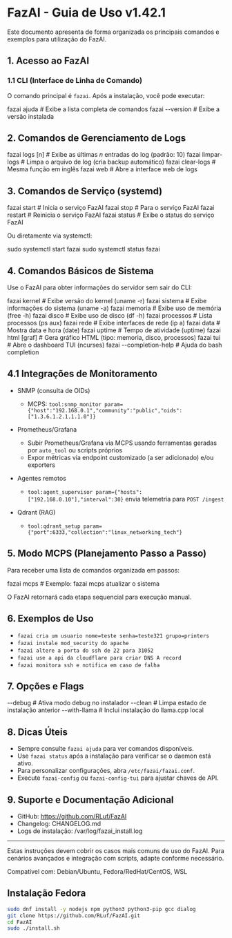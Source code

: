 # FazAI - Guia de Uso v1.42.1

Este documento apresenta de forma organizada os principais comandos e exemplos para utilização do FazAI.

## 1. Acesso ao FazAI

### 1.1 CLI (Interface de Linha de Comando)
O comando principal é `fazai`. Após a instalação, você pode executar:

  fazai ajuda               # Exibe a lista completa de comandos
  fazai --version           # Exibe a versão instalada

## 2. Comandos de Gerenciamento de Logs

  fazai logs [n]            # Exibe as últimas _n_ entradas do log (padrão: 10)
  fazai limpar-logs         # Limpa o arquivo de log (cria backup automático)
  fazai clear-logs         # Mesma função em inglês
  fazai web                 # Abre a interface web de logs

## 3. Comandos de Serviço (systemd)

  fazai start               # Inicia o serviço FazAI
  fazai stop                # Para o serviço FazAI
  fazai restart             # Reinicia o serviço FazAI
  fazai status              # Exibe o status do serviço FazAI

Ou diretamente via systemctl:

  sudo systemctl start fazai
  sudo systemctl status fazai

## 4. Comandos Básicos de Sistema

Use o FazAI para obter informações do servidor sem sair do CLI:

  fazai kernel              # Exibe versão do kernel (uname -r)
  fazai sistema             # Exibe informações do sistema (uname -a)
  fazai memoria             # Exibe uso de memória (free -h)
  fazai disco               # Exibe uso de disco (df -h)
  fazai processos           # Lista processos (ps aux)
  fazai rede                # Exibe interfaces de rede (ip a)
  fazai data                # Mostra data e hora (date)
  fazai uptime              # Tempo de atividade (uptime)
  fazai html <tipo> [graf]  # Gera gráfico HTML (tipo: memoria, disco, processos)
  fazai tui                 # Abre o dashboard TUI (ncurses)
  fazai --completion-help   # Ajuda do bash completion

## 4.1 Integrações de Monitoramento

- SNMP (consulta de OIDs)
  - MCPS: `tool:snmp_monitor param={"host":"192.168.0.1","community":"public","oids":["1.3.6.1.2.1.1.1.0"]}`

- Prometheus/Grafana
  - Subir Prometheus/Grafana via MCPS usando ferramentas geradas por `auto_tool` ou scripts próprios
  - Expor métricas via endpoint customizado (a ser adicionado) e/ou exporters

- Agentes remotos
  - `tool:agent_supervisor param={"hosts":["192.168.0.10"],"interval":30}` envia telemetria para `POST /ingest`

- Qdrant (RAG)
  - `tool:qdrant_setup param={"port":6333,"collection":"linux_networking_tech"}`

## 5. Modo MCPS (Planejamento Passo a Passo)

Para receber uma lista de comandos organizada em passos:

  fazai mcps <tarefa>       # Exemplo: fazai mcps atualizar o sistema

O FazAI retornará cada etapa sequencial para execução manual.

## 6. Exemplos de Uso

- `fazai cria um usuario nome=teste senha=teste321 grupo=printers`
- `fazai instale mod_security do apache`
- `fazai altere a porta do ssh de 22 para 31052`
- `fazai use a api da cloudflare para criar DNS A record`
- `fazai monitora ssh e notifica em caso de falha`

## 7. Opções e Flags

  --debug                   # Ativa modo debug no instalador
  --clean                   # Limpa estado de instalação anterior
  --with-llama              # Inclui instalação do llama.cpp local

## 8. Dicas Úteis

- Sempre consulte `fazai ajuda` para ver comandos disponíveis.
- Use `fazai status` após a instalação para verificar se o daemon está ativo.
- Para personalizar configurações, abra `/etc/fazai/fazai.conf`.
- Execute `fazai-config` ou `fazai-config-tui` para ajustar chaves de API.

## 9. Suporte e Documentação Adicional

- GitHub: https://github.com/RLuf/FazAI
- Changelog: CHANGELOG.md
- Logs de instalação: /var/log/fazai_install.log

---

Estas instruções devem cobrir os casos mais comuns de uso do FazAI. Para cenários avançados e integração com scripts, adapte conforme necessário.

Compatível com: Debian/Ubuntu, Fedora/RedHat/CentOS, WSL

## Instalação Fedora

```bash
sudo dnf install -y nodejs npm python3 python3-pip gcc dialog
git clone https://github.com/RLuf/FazAI.git
cd FazAI
sudo ./install.sh
```